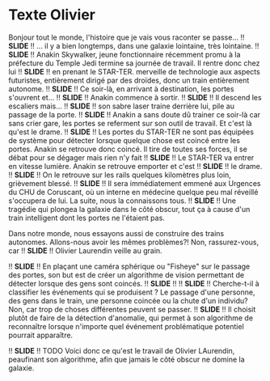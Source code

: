 # Texte Olivier

Bonjour tout le monde, l'histoire que je vais vous raconter se passe...
!! **SLIDE** !!
... il y a bien longtemps, dans une galaxie lointaine, très lointaine.
!! **SLIDE** !!
Anakin Skywalker, jeune fonctionnaire récemment promu à la préfecture du Temple Jedi termine sa journée de travail. Il rentre donc chez lui
!! **SLIDE** !!
en prenant le STAR-TER. merveille de technologie aux aspects futuristes, entièrement dirigé par des droïdes, donc un train entièrement autonome.
!! **SLIDE** !!
Ce soir-là, en arrivant à destination, les portes s'ouvrent et...
!! **SLIDE** !!
Anakin commence à sortir.
!! **SLIDE** !!
Il descend les escaliers mais...
!! **SLIDE** !!
son sabre laser traine derrière lui, pile au passage de la porte.
!! **SLIDE** !!
Anakin a sans doute dû trainer ce soir-là car sans crier gare, les portes se referment sur son outil de travail. Et c'est là qu'est le drame.
!! **SLIDE** !!
Les portes du STAR-TER ne sont pas équipées de système pour détecter lorsque quelque chose est coincé entre les portes. Anakin se retrouve donc coincé.
Il tire de toutes ses forces, il se débat pour se dégager mais rien n'y fait
!! **SLIDE** !!
Le STAR-TER va entrer en vitesse lumière. Anakin se retrouve emporter et c'est
!! **SLIDE** !!
le drame.
!! **SLIDE** !!
On le retrouve sur les rails quelques kilomètres plus loin, grièvement blessé.
!! **SLIDE** !!
Il sera immédiatement emmené aux Urgences du CHU de Coruscant, où un interne en médecine quelque peu mal réveillé s'occupera de lui.
La suite, nous la connaissons tous.
!! **SLIDE** !! 
Une tragédie qui plongea la galaxie dans le côté obscur, tout ça à cause d'un train intelligent dont les portes ne l'étaient pas.

Dans notre monde, nous essayons aussi de construire des trains autonomes. Allons-nous avoir les mêmes problèmes?! Non, rassurez-vous, car
!! **SLIDE** !!
Olivier Laurendin veille au grain.

!! **SLIDE** !!
En plaçant une caméra sphérique ou "Fisheye" sur le passage des portes, son but est de créer un algorithme de vision permettant de détecter lorsque des gens sont coincés.
!! **SLIDE** !!
!! **SLIDE** !!
Cherche-t-il à classifier les événements qui se produisent ? Le passage d'une personne, des gens dans le train, une personne coincée ou la chute d'un individu? Non, car trop de choses différentes peuvent se passer.
!! **SLIDE** !!
Il choisit plutôt de faire de la détection d'anomalie, qui permet à son algorithme de reconnaître lorsque n'importe quel événement problématique potentiel pourrait apparaître.

!! **SLIDE** !! TODO
Voici donc ce qu'est le travail de Olivier LAurendin, peaufinant son algorithme, afin que jamais le côté obscur ne domine la galaxie.
